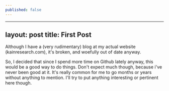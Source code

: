 ```yaml
---
published: false
---
```

---
layout: post
title: First Post
---

Although I have a (very rudimentary) blog at my actual website (kainresearch.com), it's broken, and woefully out of date anyway.  
  
So, I decided that since I spend more time on Github lately anyway, this would be a good way to do things.  Don't expect much though, because i've never been good at it.  It's really common for me to go months or years without anything to mention.  I'll try to put anything interesting or pertinent here though.
